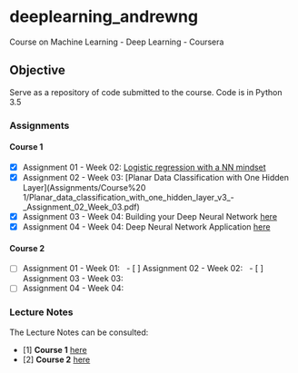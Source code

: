 # deeplearning_andrewng

Course on Machine Learning - Deep Learning - Coursera

## Objective

   Serve as a repository of code submitted to the course. Code is in Python 3.5
   
   ### Assignments
   
   #### Course 1
      
   - [X] Assignment 01 - Week 02: [Logistic regression with a NN mindset](Assignments/Course%201/Logistic_Regression_with_a_Neural_Network_mindset_v3_-_Assigment_01_Week_02.pdf)
   - [X] Assignment 02 - Week 03: [Planar Data Classification with One Hidden Layer](Assignments/Course%20 1/Planar_data_classification_with_one_hidden_layer_v3_-_Assignment_02_Week_03.pdf)
   - [X] Assignment 03 - Week 04: Building your Deep Neural Network [here](https://github.com/darioromero/deeplearning_andrewng/edit/master/README.md)
   - [X] Assignment 04 - Week 04: Deep Neural Network Application [here](https://github.com/darioromero/deeplearning_andrewng/edit/master/README.md)
   
   #### Course 2
   
   - [ ] Assignment 01 - Week 01:
   - [ ] Assignment 02 - Week 02:
   - [ ] Assignment 03 - Week 03:
   - [ ] Assignment 04 - Week 04:
   
   ### Lecture Notes

   The Lecture Notes can be consulted:
   - [1] **Course 1** [here](https://github.com/darioromero/deeplearning_andrewng/tree/master/Lecture%20Notes/Course%201)
   - [2] **Course 2** [here](https://github.com/darioromero/deeplearning_andrewng/tree/master/Lecture%20Notes/Course%202)
   



